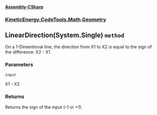 #### [Assembly-CSharp](./Assembly-CSharp.md 'Assembly-CSharp')
### [KineticEnergy.CodeTools.Math](./Assembly-CSharp.md#KineticEnergy-CodeTools-Math 'KineticEnergy.CodeTools.Math').[Geometry](./KineticEnergy-CodeTools-Math-Geometry.md 'KineticEnergy.CodeTools.Math.Geometry')
## LinearDirection(System.Single) `method`
On a 1-Dimentional line, the direction from X1 to X2 is equal to the sign of the difference: X2 - X1.
### Parameters

<a name='KineticEnergy-CodeTools-Math-Geometry-LinearDirection(System-Single)-input'></a>
`input`

X1 - X2
### Returns
Returns the sign of the input (-1 or +1).
